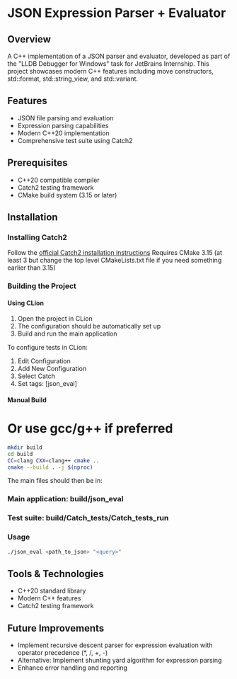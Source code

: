 # JSON Expression Parser + Evaluator

## Overview
A C++ implementation of a JSON parser and evaluator, developed as part of the "LLDB Debugger for Windows" task for JetBrains Internship. This project showcases modern C++ features including move constructors, std::format, std::string_view, and std::variant.

## Features
- JSON file parsing and evaluation
- Expression parsing capabilities
- Modern C++20 implementation
- Comprehensive test suite using Catch2

## Prerequisites
- C++20 compatible compiler
- Catch2 testing framework
- CMake build system (3.15 or later)

## Installation

### Installing Catch2
Follow the [official Catch2 installation instructions](https://github.com/catchorg/Catch2/blob/devel/docs/cmake-integration.md#installing-catch2-from-git-repository)
Requires CMake 3.15 (at least 3 but change the top level CMakeLists.txt file if you need 
something earlier than 3.15)
### Building the Project

#### Using CLion
1. Open the project in CLion
2. The configuration should be automatically set up
3. Build and run the main application

To configure tests in CLion:
1. Edit Configuration
2. Add New Configuration
3. Select Catch
4. Set tags: [json_eval]

#### Manual Build
# Or use gcc/g++ if preferred
```bash
mkdir build
cd build
CC=clang CXX=clang++ cmake .. 
cmake --build . -j $(nproc)
```

The main files should then be in:

### Main application: build/json_eval
### Test suite: build/Catch_tests/Catch_tests_run

### Usage
```bash
./json_eval <path_to_json> "<query>"
```
## Tools & Technologies
- C++20 standard library
- Modern C++ features
- Catch2 testing framework

## Future Improvements
- Implement recursive descent parser for expression evaluation with operator precedence (*, /, +, -)
- Alternative: Implement shunting yard algorithm for expression parsing
- Enhance error handling and reporting